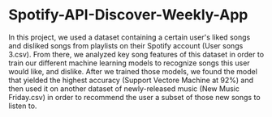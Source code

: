 # Spotify-API-Discover-Weekly-App

In this project, we used a dataset containing a certain user's liked songs and disliked songs from playlists on their Spotify account (User songs 3.csv). From there, we analyzed key song features of this dataset in order to train our different machine learning models to recognize songs this user would like, and dislike. After we trained those models, we found the model that yielded the highest accuracy (Support Vectore Machine at 92%) and then used it on another dataset of newly-released music (New Music Friday.csv) in order to recommend the user a subset of those new songs to listen to.
